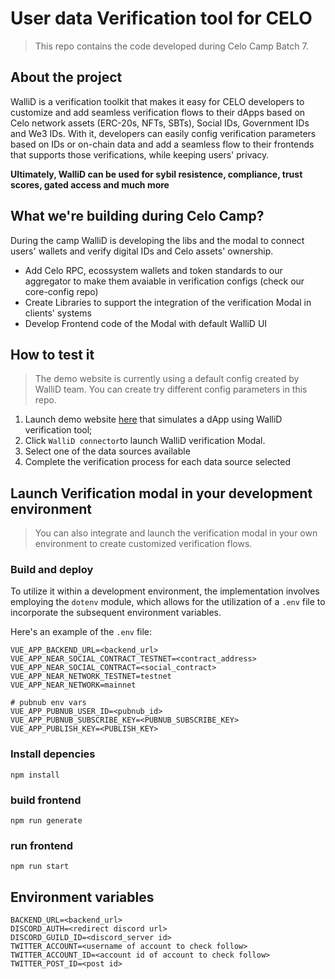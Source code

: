# User data Verification tool for CELO
> This repo contains the code developed during Celo Camp Batch 7. 

## About the project

WalliD is a verification toolkit that makes it easy for CELO developers to customize and add seamless verification flows to their dApps based on Celo network assets (ERC-20s, NFTs, SBTs), Social IDs, Government IDs and We3 IDs.
With it, developers can easily config verification parameters based on IDs or on-chain data and add a seamless flow to their frontends that supports those verifications, while keeping users' privacy.

<b>Ultimately, WalliD can be used for sybil resistence, compliance, trust scores, gated access and much more </b> 


## What we're building during Celo Camp?

During the camp WalliD is developing the libs and the modal to connect users' wallets and verify digital IDs and Celo assets' ownership.

- Add Celo RPC, ecossystem wallets and token standards to our aggregator to make them avaiable in verification configs (check our core-config repo)
- Create Libraries to support the integration of the verification Modal in clients' systems
- Develop Frontend code of the Modal with default WalliD UI


## How to test it

>The demo website is currently using a default config created by WalliD team. You can create try different config parameters in this repo.

 1. Launch demo website [here](https://wallid-demo-celo.herokuapp.com/) that simulates a dApp using WalliD verification tool;
 2. Click `WalliD connector`to launch WalliD verification Modal.
 3. Select one of the data sources available
 4. Complete the verification process for each data source selected



## Launch Verification modal in your development environment
> You can also integrate and launch the verification modal in your own environment to create customized verification flows.

### Build and deploy

To utilize it within a development environment, the implementation involves employing the `dotenv` module, which allows for the utilization of a `.env` file to incorporate the subsequent environment variables.

Here's an example of the `.env` file:

```
VUE_APP_BACKEND_URL=<backend_url>
VUE_APP_NEAR_SOCIAL_CONTRACT_TESTNET=<contract_address>
VUE_APP_NEAR_SOCIAL_CONTRACT=<social_contract>
VUE_APP_NEAR_NETWORK_TESTNET=testnet
VUE_APP_NEAR_NETWORK=mainnet

# pubnub env vars
VUE_APP_PUBNUB_USER_ID=<pubnub_id>
VUE_APP_PUBNUB_SUBSCRIBE_KEY=<PUBNUB_SUBSCRIBE_KEY>
VUE_APP_PUBLISH_KEY=<PUBLISH_KEY>
```


### Install depencies

```
npm install
```

### build frontend

```
npm run generate
```

### run frontend

```
npm run start
```

## Environment variables

```
BACKEND_URL=<backend_url>
DISCORD_AUTH=<redirect discord url>
DISCORD_GUILD_ID=<discord_server id>
TWITTER_ACCOUNT=<username of account to check follow>
TWITTER_ACCOUNT_ID=<account id of account to check follow>
TWITTER_POST_ID=<post id>
```
